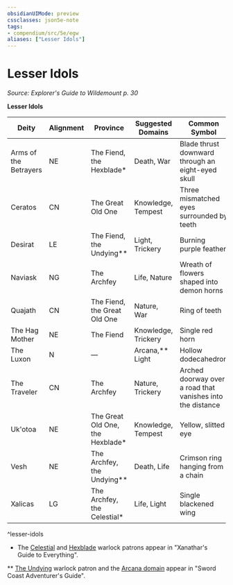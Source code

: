 ```yaml
---
obsidianUIMode: preview
cssclasses: json5e-note
tags:
- compendium/src/5e/egw
aliases: ["Lesser Idols"]
---
```

# Lesser Idols
*Source: Explorer's Guide to Wildemount p. 30* 

**Lesser Idols**

| Deity | Alignment | Province | Suggested Domains | Common Symbol |
|-------|-----------|----------|-------------------|---------------|
| Arms of the Betrayers | NE | The Fiend, the Hexblade* | Death, War | Blade thrust downward through an eight-eyed skull |
| Ceratos | CN | The Great Old One | Knowledge, Tempest | Three mismatched eyes surrounded by teeth |
| Desirat | LE | The Fiend, the Undying** | Light, Trickery | Burning purple feather |
| Naviask | NG | The Archfey | Life, Nature | Wreath of flowers shaped into demon horns |
| Quajath | CN | The Fiend, the Great Old One | Nature, War | Ring of teeth |
| The Hag Mother | NE | The Fiend | Knowledge, Trickery | Single red horn |
| The Luxon | N | — | Arcana,** Light | Hollow dodecahedron |
| The Traveler | CN | The Archfey | Nature, Trickery | Arched doorway over a road that vanishes into the distance |
| Uk'otoa | NE | The Great Old One, the Hexblade* | Knowledge, Tempest | Yellow, slitted eye |
| Vesh | NE | The Archfey, the Undying** | Death, Life | Crimson ring hanging from a chain |
| Xalicas | LG | The Archfey, the Celestial* | Life, Light | Single blackened wing |
^lesser-idols

* The [Celestial](/Systems/5e/classes/warlock-the-celestial-xge.md) and [Hexblade](/Systems/5e/classes/warlock-the-hexblade-xge.md) warlock patrons appear in "Xanathar's Guide to Everything".

** [The Undying](/Systems/5e/classes/warlock-the-undying-scag.md) warlock patron and the [Arcana domain](/Systems/5e/classes/cleric-arcana-domain-scag.md) appear in "Sword Coast Adventurer's Guide".